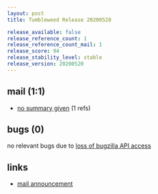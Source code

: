 ```yaml
---
layout: post
title: Tumbleweed Release 20200520

release_available: false
release_reference_count: 1
release_reference_count_mail: 1
release_score: 94
release_stability_level: stable
release_version: 20200520
---
```


## mail (1:1)

- [no summary given](https://github.com/boombatower/tumbleweed-review/issues/10) (1 refs)

## bugs (0)

<!--more-->

no relevant bugs due to [loss of bugzilla API access](https://bugzilla.opensuse.org/show_bug.cgi?id=1157722)



## links

- [mail announcement](https://github.com/boombatower/tumbleweed-review/issues/10)
